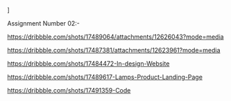 ]

Assignment Number 02:-

https://dribbble.com/shots/17489064/attachments/12626043?mode=media

https://dribbble.com/shots/17487381/attachments/12623961?mode=media

https://dribbble.com/shots/17484472-In-design-Website

https://dribbble.com/shots/17489617-Lamps-Product-Landing-Page

https://dribbble.com/shots/17491359-Code
